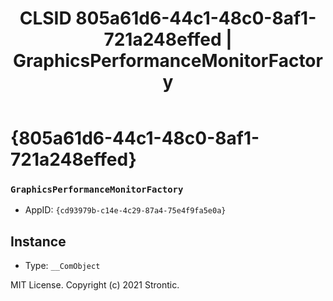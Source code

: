 ﻿---
title: "CLSID 805a61d6-44c1-48c0-8af1-721a248effed | GraphicsPerformanceMonitorFactory"
excerpt: What is COM-Object CLSID 805a61d6-44c1-48c0-8af1-721a248effed?
---

# {805a61d6-44c1-48c0-8af1-721a248effed}

### `GraphicsPerformanceMonitorFactory`
* AppID: `{cd93979b-c14e-4c29-87a4-75e4f9fa5e0a}`

## Instance

* Type: `__ComObject`

MIT License. Copyright (c) 2021 Strontic.


